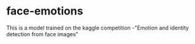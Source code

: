 # face-emotions
This is a model trained on the kaggle competition -"Emotion and identity detection from face images"

